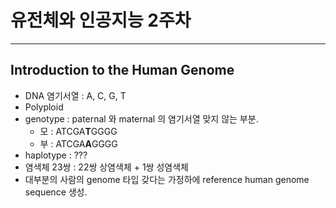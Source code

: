 # 유전체와 인공지능 2주차
---

## Introduction to the Human Genome

- DNA 염기서열 : A, C, G, T
- Polyploid
- genotype : paternal 와 maternal 의 염기서열 맞지 않는 부분.
  - 모 : ATCGA**T**GGGG 
  - 부 : ATCGA**A**GGGG
- haplotype : ???
- 염색체 23쌍 : 22쌍 상염색체 + 1쌍 성염색체
- 대부분의 사람의 genome 타입 갖다는 가정하에 reference human genome sequence 생성.

